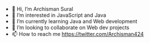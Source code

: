 - 👋 Hi, I’m Archisman Sural
- 👀 I’m interested in JavaScript and Java
- 🌱 I’m currently learning Java and Web development
- 💞️ I’m looking to collaborate on Web dev projects
- 📫 How to reach me https://twitter.com/Archisman424

<!---
Archis424/Archis424 is a ✨ special ✨ repository because its `README.md` (this file) appears on your GitHub profile.
You can click the Preview link to take a look at your changes.
--->
